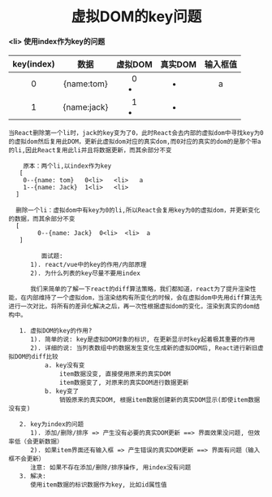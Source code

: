 <h1 align='center'>虚拟DOM的key问题</h1>









#### \<li> 使用index作为key的问题



| key(index) |    数据     | 虚拟DOM | 真实DOM | 输入框值 |
| :--------: | :---------: | :-----: | :-----: | :------: |
|     0      | {name:tom}  |  0<li>  |  <li>   |    a     |
|     1      | {name:jack} |  1<li>  |  <li>   |          |


    当React删除第一个li时，jack的key变为了0，此时React会去内部的虚拟dom中寻找key为0的虚拟dom然后复用此DOM，更新此虚拟dom对应的真实dom,而0对应的真实的dom的是那个带a的li,因此React复用此li并且将数据更新，而其余部分不变
      	
      	原本：两个li,以index作为key
       [
        0--{name: tom}   0<li>   <li>   a
        1--{name: Jack}  1<li>   <li>
      ]
      
      删除一个li：虚拟dom中有key为0的li,所以React会复用key为0的虚拟dom，并更新变化的数据，而其余部分不变
      [
            0--{name: Jack}  0<li>  <li>  a
       ]




```
         面试题:
      1). react/vue中的key的作用/内部原理
      2). 为什么列表的key尽量不要用index
      
      我们来简单的了解一下react的diff算法策略，我们都知道，react为了提升渲染性能，在内部维持了一个虚拟dom，当渲染结构有所变化的时候，会在虚拟dom中先用diff算法先进行一次对比，将所有的差异化解决之后，再一次性根据虚拟dom的变化，渲染到真实的dom结构中。
      
   1. 虚拟DOM的key的作用?
      1). 简单的说: key是虚拟DOM对象的标识, 在更新显示时key起着极其重要的作用
      2). 详细的说: 当列表数组中的数据发生变化生成新的虚拟DOM后, React进行新旧虚拟DOM的diff比较
          a. key没有变
              item数据没变, 直接使用原来的真实DOM
              item数据变了, 对原来的真实DOM进行数据更新
          b. key变了
              销毁原来的真实DOM, 根据item数据创建新的真实DOM显示(即使item数据没有变)
              
   2. key为index的问题
      1). 添加/删除/排序 => 产生没有必要的真实DOM更新 ==> 界面效果没问题, 但效率低（会更新数据）
      2). 如果item界面还有输入框 => 产生错误的真实DOM更新 ==> 界面有问题（输入框不会更新）
      注意: 如果不存在添加/删除/排序操作, 用index没有问题
   3. 解决:
      使用item数据的标识数据作为key, 比如id属性值
   
```
